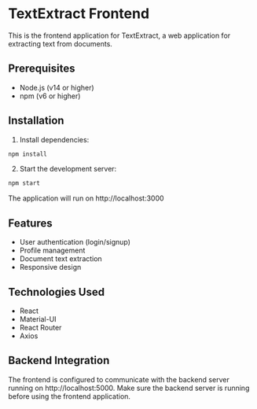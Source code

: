 # TextExtract Frontend

This is the frontend application for TextExtract, a web application for extracting text from documents.

## Prerequisites

- Node.js (v14 or higher)
- npm (v6 or higher)

## Installation

1. Install dependencies:
```bash
npm install
```

2. Start the development server:
```bash
npm start
```

The application will run on http://localhost:3000

## Features

- User authentication (login/signup)
- Profile management
- Document text extraction
- Responsive design

## Technologies Used

- React
- Material-UI
- React Router
- Axios

## Backend Integration

The frontend is configured to communicate with the backend server running on http://localhost:5000. Make sure the backend server is running before using the frontend application.
